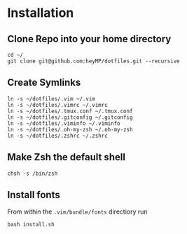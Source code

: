 # Installation

## Clone Repo into your home directory
```
cd ~/
git clone git@github.com:heyMP/dotfiles.git --recursive
```

## Create Symlinks

```
ln -s ~/dotfiles/.vim ~/.vim
ln -s ~/dotfiles/.vimrc ~/.vimrc
ln -s ~/dotfiles/.tmux.conf ~/.tmux.conf
ln -s ~/dotfiles/.gitconfig ~/.gitconfig
ln -s ~/dotfiles/.viminfo ~/.viminfo
ln -s ~/dotfiles/.oh-my-zsh ~/.oh-my-zsh
ln -s ~/dotfiles/.zshrc ~/.zshrc
```

## Make Zsh the default shell

```
chsh -s /bin/zsh
```


## Install fonts

From within the `.vim/bundle/fonts` directiory run

```
bash install.sh
```

